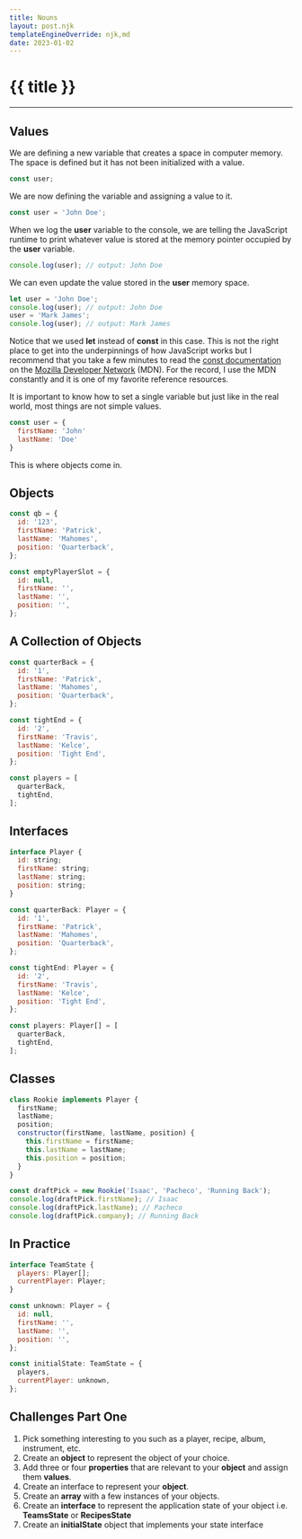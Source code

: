 ```yaml
---
title: Nouns
layout: post.njk
templateEngineOverride: njk,md
date: 2023-01-02
---
```


# {{ title }}

---

## Values

We are defining a new variable that creates a space in computer memory. The space is defined but it has not been initialized with a value.

```javascript
const user;
```

We are now defining the variable and assigning a value to it.

```javascript
const user = 'John Doe';
```

When we log the **user** variable to the console, we are telling the JavaScript runtime to print whatever value is stored at the memory pointer occupied by the **user** variable.

```javascript
console.log(user); // output: John Doe
```

We can even update the value stored in the **user** memory space.

```javascript
let user = 'John Doe';
console.log(user); // output: John Doe
user = 'Mark James';
console.log(user); // output: Mark James
```

Notice that we used **let** instead of **const** in this case. This is not the right place to get into the underpinnings of how JavaScript works but I recommend that you take a few minutes to read the [const documentation](https://developer.mozilla.org/en-US/docs/Web/JavaScript/Reference/Statements/const) on the [Mozilla Developer Network](https://developer.mozilla.org/en-US/) (MDN). For the record, I use the MDN constantly and it is one of my favorite reference resources.

It is important to know how to set a single variable but just like in the real world, most things are not simple values.

```javascript
const user = {
  firstName: 'John'
  lastName: 'Doe'
}
```

This is where objects come in.

## Objects

```javascript
const qb = {
  id: '123',
  firstName: 'Patrick',
  lastName: 'Mahomes',
  position: 'Quarterback',
};
```

```javascript
const emptyPlayerSlot = {
  id: null,
  firstName: '',
  lastName: '',
  position: '',
};
```

## A Collection of Objects

```javascript
const quarterBack = {
  id: '1',
  firstName: 'Patrick',
  lastName: 'Mahomes',
  position: 'Quarterback',
};

const tightEnd = {
  id: '2',
  firstName: 'Travis',
  lastName: 'Kelce',
  position: 'Tight End',
};

const players = [
  quarterBack,
  tightEnd,
];
```

## Interfaces

```javascript
interface Player {
  id: string;
  firstName: string;
  lastName: string;
  position: string;
}
```

```javascript
const quarterBack: Player = {
  id: '1',
  firstName: 'Patrick',
  lastName: 'Mahomes',
  position: 'Quarterback',
};

const tightEnd: Player = {
  id: '2',
  firstName: 'Travis',
  lastName: 'Kelce',
  position: 'Tight End',
};

const players: Player[] = [
  quarterBack,
  tightEnd,
];
```

## Classes

```javascript
class Rookie implements Player {
  firstName;
  lastName;
  position;
  constructor(firstName, lastName, position) {
    this.firstName = firstName;
    this.lastName = lastName;
    this.position = position;
  }
}
```

```javascript
const draftPick = new Rookie('Isaac', 'Pacheco', 'Running Back');
console.log(draftPick.firstName); // Isaac
console.log(draftPick.lastName); // Pacheco
console.log(draftPick.company); // Running Back
```

## In Practice

```javascript
interface TeamState {
  players: Player[];
  currentPlayer: Player;
}
```

```javascript
const unknown: Player = {
  id: null,
  firstName: '',
  lastName: '',
  position: '',
};

const initialState: TeamState = {
  players,
  currentPlayer: unknown,
};
```

## Challenges Part One
1. Pick something interesting to you such as a player, recipe, album, instrument, etc. 
2. Create an **object** to represent the object of your choice. 
3. Add three or four **properties** that are relevant to your **object** and assign them **values**.
4. Create an interface to represent your **object**.
5. Create an **array** with a few instances of your objects.
6. Create an **interface** to represent the application state of your object i.e. **TeamsState** or **RecipesState**
7. Create an **initialState** object that implements your state interface
